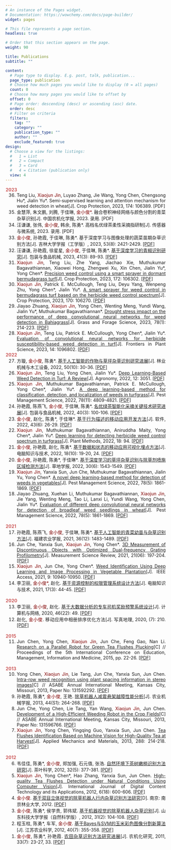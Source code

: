 ```yaml
---
# An instance of the Pages widget.
# Documentation: https://wowchemy.com/docs/page-builder/
widget: pages

# This file represents a page section.
headless: true

# Order that this section appears on the page.
weight: 90

title: Publications
subtitle: ""

content:
  # Page type to display. E.g. post, talk, publication...
  page_type: publication
  # Choose how much pages you would like to display (0 = all pages)
  count: 0
  # Choose how many pages you would like to offset by
  offset: 0
  # Page order: descending (desc) or ascending (asc) date.
  order: desc
  # Filter on criteria
  filters:
    tag: ""
    category: ""
    publication_type: ""
    author: ""
    exclude_featured: true
design:
  # Choose a view for the listings:
  #   1 = List
  #   2 = Compact
  #   3 = Card
  #   4 = Citation (publication only)
  view: 4
---
```


<div style="text-align: justify">
<ol reversed style="padding-inline-start: 36px">
<font color="#CD5C5C"><b style="margin-left: -35px">2023</b></font>
<li>Teng Liu, <font color="800000">Xiaojun Jin</font>, Luyao Zhang, Jie Wang, Yong Chen, Chengsong Hu*, Jialin Yu*. Semi-supervised learning and attention mechanism for weed detection in wheat[J]. Crop Protection, 2023, 174: 106389. [PDF]</li>
<li>金慧萍, 朱文鹏, 刘腾, 于佳琳, <font color="800000">金小俊*</font>. 融合卷积神经网络与颜色分割的青菜杂草识别[J]. 中国农机化学报, 2023. 录用. [PDF]</li>
<li >汪谦谦, 张伟, <font color="800000">金小俊</font>, 韩余, 陈勇*. 高档名优绿茶柔性采摘指研制[J]. 传感器与微系统, 2023. 录用. [PDF]</li>
<li><font color="800000">金小俊</font>, 孙艳霞, 于佳琳, 陈勇*. 基于深度学习与图像处理的蔬菜苗期杂草识别方法[J]. 吉林大学学报（工学版）, 2023, 53(8): 2421-2429. <a href="./archive/publication/基于深度学习与图像处理的蔬菜苗期杂草识别方法.pdf">[PDF]</a ></li>
<li >汪谦谦, 孙艳霞, 徐星星, <font color="800000">金小俊</font>, 于佳琳, 陈勇*. <a href="https://kns.cnki.net/kcms2/article/abstract?v=3uoqIhG8C44YLTlOAiTRKu87-SJxoEJutOehf2D0XouCH-lhM6pGz92FoSSt3hwWSRYa009-_rfEK7k02GzzkZGISgSg7fl2&uniplatform=NZKPT">基于深度学习的青椒识别研究</a >[J]. 包装与食品机械, 2023, 41(3): 89-93. <a href="./archive/publication/基于深度学习的青椒识别研究.pdf">[PDF]</a ></li>
<li><font color="800000">Xiaojun Jin</font>, Teng Liu, Zhe Yang, Jiachao Xie, Muthukumar Bagavathiannan, Xiaowei Hong, Zhengwei Xu, Xin Chen, Jialin Yu*, Yong Chen*. <a href="https://doi.org/10.1016/j.cropro.2023.106302">Precision weed control using a smart sprayer in dormant bermudagrass turf</a >[J]. Crop Protection, 2023, 172: 106302. <a href="./archive/publication/Precision weed control using a smart sprayer in dormant bermudagrass turf.pdf">[PDF]</a ></li>
<li><font color="800000">Xiaojun Jin</font>, Patrick E. McCullough, Teng Liu, Deyu Yang, Wenpeng Zhu, Yong Chen*, Jialin Yu*. <a href="https://doi.org/10.1016/j.cropro.2023.106270">A smart sprayer for weed control in bermudagrass turf based on the herbicide weed control spectrum</a >[J]. Crop Protection, 2023, 170: 106270. <a href="./archive/publication/A smart sprayer for weed control in bermudagrass turf based on the herbicide weed control spectrum.pdf">[PDF]</a ></li>
<li>Jiayao Zhuang, <font color="800000">Xiaojun Jin</font>, Yong Chen, Wenting Meng, Yundi Wang, Jialin Yu*, Muthukumar Bagavathiannan*. <a href="https://doi.org/10.1111/gfs.12583">Drought stress impact on the performance of deep convolutional neural networks for weed detection in Bahiagrass</a >[J]. Grass and Forage Science, 2023, 78(1): 214-223. <a href="./archive/publication/Drought stress impact on the performance of deep convolutional neural networks for weed detection in Bahiagrass.pdf">[PDF]</a ></li>
<li><font color="800000">Xiaojun Jin</font>, Teng Liu, Patrick E. McCullough, Yong Chen*, Jialin Yu*. <a href="https://doi.org/10.3389/fpls.2023.1096802">Evaluation of convolutional neural networks for herbicide susceptibility-based weed detection in turf</a >[J]. Frontiers in Plant Science, 2023, 14: 1096802. <a href="./archive/publication/Evaluation of convolutional neural networks for herbicide susceptibility-based weed detection in turf.pdf">[PDF]</a ></li>
<font color="#CD5C5C"><b style="margin-left: -35px">2022</b></font>
<li>方璇, <font color="800000">金小俊</font>, 陈勇*. <a href="https://doi.org/10.13279/j.cnki.fmwe.2022.0152">基于人工智能的作物与草坪杂草识别研究进展</a >[J]. 林业机械与木工设备, 2022, 50(10): 30-36. <a href="./archive/publication/基于人工智能的作物与草坪杂草识别研究进展.pdf">[PDF]</a ></li>
<li><font color="800000">Xiaojun Jin</font>, Teng Liu, Yong Chen, Jialin Yu*. <a href="https://doi.org/10.3390/agronomy12123051">Deep Learning-Based Weed Detection in Turf: A Review</a >[J]. Agronomy, 2022, 12: 3051. <a href="./archive/publication/Deep Learning-Based Weed Detection in Turf A Review.pdf">[PDF]</a ></li>
<li><font color="800000">Xiaojun Jin</font>, Muthukumar Bagavathiannan, Patrick E. McCullough, Yong Chen*, Jialin Yu*. <a href="https://doi.org/10.1002/ps.7102">A deep learning-based method for classification, detection, and localization of weeds in turfgrass</a >[J]. Pest Management Science, 2022, 78(11): 4809-4821. <a href="./archive/publication/A deep learning-based method for classification, detection, and localization of weeds in turfgrass.pdf">[PDF]</a ></li>
<li>孙艳霞, 陈燕飞, <font color="800000">金小俊</font>, 于佳琳, 陈勇*. <a href="https://kns.cnki.net/kcms/detail/detail.aspx?dbcode=CJFD&dbname=CJFDLAST2022&filename=BZSJ202203017&uniplatform=NZKPT&v=9VDRJy4GiL0Z1t3v8ivJmsLS-IFVLBhmI0j0gIhyxGc7RFbVhPHLAdsWp8nFsD5D">名优绿茶智能化采摘关键技术研究进展</a >[J]. 包装与食品机械, 2022, 40(3): 100-106. <a href="./archive/publication/名优绿茶智能化采摘关键技术研究进展.pdf">[PDF]</a ></li>
<li><font color="800000">金小俊</font>, 赵化, 陈勇*, 于佳琳*. <a href="https://kns.cnki.net/kcms/detail/detail.aspx?dbcode=CJFD&dbname=CJFDLAST2022&filename=RJZZ202206044&uniplatform=NZKPT&v=A1ichn5zc1-0CW4mW2la8wB7NVPitgUHn5MQyIp8E8qMmysXeKR-OYC3diJ0Yi1R">基于行为描述的移动应用开发方法</a >[J]. 软件, 2022, 43(6): 26-29. <a href="./archive/publication/基于行为描述的移动应用开发方法.pdf">[PDF]</a ></li>
<li><font color="800000">Xiaojun Jin</font>, Muthukumar Bagavathiannan, Aniruddha Maity, Yong Chen*, Jialin Yu*. <a href="https://doi.org/10.1186/s13007-022-00929-4">Deep learning for detecting herbicide weed control spectrum in turfgrass</a >[J]. Plant Methods, 2022, 18: 94. <a href="./archive/publication/Deep learning for detecting herbicide weed control spectrum in turfgrass.pdf">[PDF]</a ></li>
<li><font color="800000">金小俊</font>, 孙艳霞, 赵化, 陈勇*. <a href="https://doi.org/10.14004/j.cnki.ckt.2022.0803">基于数据和状态的移动应用可视化埋点方法</a >[J]. 电脑知识与技术, 2022, 18(10): 19-20, 24. <a href="./archive/publication/基于数据和状态的移动应用可视化埋点方法.pdf">[PDF]</a ></li>
<li><font color="800000">金小俊</font>, 孙艳霞, 陈勇*, 于佳琳*. <a href="https://kns.cnki.net/kcms/detail/detail.aspx?dbcode=CJFD&dbname=CJFDLAST2022&filename=CDXU202206027&uniplatform=NZKPT&v=xve8KgKxj-HrpcR2TtyYqdv8l3D27KmZTFbV6tRGzUUaizpJirSltFwcanZkOdIg">基于深度学习的草坪杂草识别与除草剂喷施区域检测方法</a >[J]. 草地学报, 2022, 30(6): 1543-1549. <a href="./archive/publication/基于深度学习的草坪杂草识别与除草剂喷施区域检测方法.pdf">[PDF]</a ></li>
<li><font color="800000">Xiaojun Jin</font>, Yanxia Sun, Jun Che, Muthukumar Bagavathiannan, Jialin Yu, Yong Chen*. <a href="https://doi.org/10.1002/ps.6804">A novel deep learning-based method for detection of weeds in vegetables</a >[J]. Pest Management Science, 2022, 78(5): 1861-1869. <a href="./archive/publication/A novel deep learning‐based method for detection of weeds in vegetables.pdf">[PDF]</a ></li>
<li>Jiayao Zhuang, Xuehan Li, Muthukumar Bagavathiannan, <font color="800000">Xiaojun Jin</font>, Jie Yang, Wenting Meng, Tao Li, Lanxi Li, Yundi Wang, Yong Chen, Jialin Yu*. <a href="https://doi.org/10.1002/ps.6656">Evaluation of different deep convolutional neural networks for detection of broadleaf weed seedlings in wheat</a >[J]. Pest Management Science, 2022, 78(5): 1861-1869. <a href="./archive/publication/Evaluation of different deep convolutional neural networks for detection of broadleaf weed seedlings in wheat.pdf">[PDF]</a ></li>
<br />
<font color="#CD5C5C"><b style="margin-left: -35px">2021</b></font>
<li>孙艳霞, 陈燕飞, <font color="800000">金小俊</font>, 于佳琳, 陈勇*. <a href="https://doi.org/10.19303/j.issn.1008-0384.2021.12.013">基于人工智能的青菜幼苗与杂草识别方法</a >[J]. 福建农业学报, 2021, 36(12): 1483-1489. <a href="./archive/publication/基于人工智能的青菜幼苗与杂草识别方法.pdf">[PDF]</a ></li>
<li>Jun Che, Yanxia Sun, <font color="800000">Xiaojun Jin</font>, Yong Chen*. <a href="https://doi.org/10.2478/msr-2021-0027">3D Measurement of Discontinuous Objects with Optimized Dual-frequency Grating Profilometry</a >[J]. Measurement Science Review, 2021, 21(06): 197-204. <a href="./archive/publication/3D Measurement of Discontinuous Objects with Optimized Dual-frequency Grating Profilometry.pdf">[PDF]</a ></li>
<li><font color="800000">Xiaojun Jin</font>, Jun Che, Yong Chen*. <a href="https://doi.org/10.1109/ACCESS.2021.3050296">Weed Identification Using Deep Learning and Image Processing in Vegetable Plantation</a >[J]. IEEE Access, 2021, 9: 10940-10950. <a href="./archive/publication/Weed Identification Using Deep Learning and Image Processing in Vegetable Plantation.pdf">[PDF]</a ></li>
<li>李卫丽, <font color="800000">金小俊*</font>, 赵化. <a href="https://doi.org/10.14004/j.cnki.ckt.2021.0116">基于资源控制的权限管理系统设计方法</a >[J]. 电脑知识与技术, 2021, 17(3): 44-45. <a href="./archive/publication/基于资源控制的权限管理系统设计方法.pdf">[PDF]</a ></li>
<br />
<font color="#CD5C5C"><b style="margin-left: -35px">2020</b></font>
<li>李卫丽, <font color="800000">金小俊</font>, 赵化. <a href="https://kns.cnki.net/kcms/detail/detail.aspx?dbcode=CJFD&dbname=CJFDLAST2021&filename=JSYW202022047&uniplatform=NZKPT&v=hB9j2Fcqf1eNlceKfyCE4pWnstU4IUYn2YSgZ-lEKdJVQkJzWgG6UgdKfy1AXuEf">基于大数据分析的专车司机奖励预警系统设计</a >[J]. 计算机与网络, 2020,  46(22): 49. <a href="./archive/publication/基于大数据分析的专车司机奖励预警系统设计.pdf">[PDF]</a ></li>
<li>赵化, <font color="800000">金小俊</font>. 移动应用中相册排序优化方法[J]. 写真地理, 2020, (7): 210. <a href="./archive/publication/移动应用中相册排序优化方法.pdf">[PDF]</a ></li>
<br />
<font color="#CD5C5C"><b style="margin-left: -35px">2015</b></font>
<li>Jun Chen, Yong Chen, <font color="800000">Xiaojun Jin</font>, Jun Che, Feng Gao, Nan Li. <a href="https://doi.org/10.2991/emim-15.2015.5">Research on a Parallel Robot for Green Tea Flushes Plucking</a >[C] // Proceedings of the 5th International Conference on Education, Management, Information and Medicine, 2015, pp. 22-26. <a href="./archive/publication/Research on a Parallel Robot for Green Tea Flushes Plucking.pdf">[PDF]</a ></li>
<br />
<font color="#CD5C5C"><b style="margin-left: -35px">2013</b></font>
<li>Yong Chen, <font color="800000">Xiaojun Jin</font>, Lie Tang, Jun Che, Yanxia Sun, Jun Chen. <a href="https://doi.org/10.13031/aim.20131592292">Intra-row weed recognition using plant spacing information in stereo images</a >[C] // ASABE Annual International Meeting, Kansas City, Missouri, 2013, Paper No: 131592292. <a href="./archive/publication/Intra-row weed recognition using plant spacing information in stereo images.pdf">[PDF]</a ></li>
<li>孙艳霞, 陈勇*, <font color="800000">金小俊</font>, 王艳. <a href="https://kns.cnki.net/kcms/detail/detail.aspx?dbcode=CJFQ&dbname=CJFD2013&filename=NYJX2013S1048&v=MDU0NTBacEZ5L2tWcnZBS3pUQmRyRzRIOUt2cm85QmJJUjhlWDFMdXhZUzdEaDFUM3FUcldNMUZyQ1VSN2llWnU=">除草机器人减震悬架越障性能分析</a >[J]. 农业机械学报, 2013, 44(S1): 264-268. <a href="./archive/publication/除草机器人减震悬架越障性能分析.pdf">[PDF]</a ></li>
<li>Jun Che, Yong Chen, Lie Tang, Yan Wang, <font color="800000">Xiaojun Jin</font>, Jun Chen. <a href="https://doi.org/10.13031/aim.20131596766">Development of a High-Efficient Weeding Robot in the Crop Fields</a >[C] // ASABE Annual International Meeting, Kansas City, Missouri, 2013, Paper No: 131596766. <a href="./archive/publication/Development of a High-Efficient Weeding Robot in the Crop Fields.pdf">[PDF]</a ></li>
<li><font color="800000">Xiaojun Jin</font>, Yong Chen, Yingqing Guo, Yanxia Sun, Jun Chen. <a href="https://doi.org/10.4028/www.scientific.net/AMM.288.214">Tea Flushes Identification Based on Machine Vision for High-Quality Tea at Harvest</a >[J]. Applied Mechanics and Materials, 2013, 288: 214-218. <a href="./archive/publication/Tea Flushes Identification Based on Machine Vision for High-quality Tea at Harvest.pdf">[PDF]</a ></li>
<br />
<font color="#CD5C5C"><b style="margin-left: -35px">2012</b></font>
<li>韦佳佳, 陈勇*, <font color="800000">金小俊</font>, 郑加强, 石元值, 张浩. <a href="https://doi.org/10.13305/j.cnki.jts.2012.05.004">自然环境下茶树嫩梢识别方法研究</a >[J]. 茶叶科学, 2012, 32(5): 377-381. <a href="./archive/publication/自然环境下茶树嫩梢识别方法研究.pdf">[PDF]</a ></li>
<li><font color="800000">Xiaojun Jin</font>, Yong Chen*, Hao Zhang, Yanxia Sun, Jun Chen. <a href="https://www.scilit.net/article/bd21136268005975dec1375d03af3bff">High-quality Tea Flushes Detection under Natural Conditions Using Computer Vision</a >[J]. International Journal of Digital Content Technology and its Applications, 2012, 6(18): 600-606. <a href="./archive/publication/High-quality Tea Flushes Detection under Natural Conditions Using Computer Vision.pdf">[PDF]</a ></li>
<li><font color="800000">金小俊</font>. <a href="https://kns.cnki.net/kcms/detail/detail.aspx?dbcode=CMFD&dbname=CMFD2012&filename=1012033612.nh&uniplatform=NZKPT&v=UR31f2BvZwsdLRGt9U-iI8vZC4FMa70ajChS_-EUUuYcDfSxZQp342FvK3lpLvCA">基于双目立体视觉的除草机器人行内杂草识别方法研究</a >[D]. 南京: 南京林业大学, 2012. <a href="./archive/publication/基于双目立体视觉的除草机器人行内杂草识别方法研究.pdf">[PDF]</a ></li>
<li><font color="800000">金小俊</font>, 陈勇*, 侯学贵, 郭伟斌. <a href="https://doi.org/10.16452/j.cnki.sdkjzk.2012.02.016">基于机器视觉的除草机器人杂草识别</a >[J]. 山东科技大学学报（自然科学版）, 2012, 31(2): 104-108. <a href="./archive/publication/基于机器视觉的除草机器人杂草识别.pdf">[PDF]</a ></li>
<li>程玉柱, 陈勇*, 车军, <font color="800000">金小俊</font>. <a href="https://doi.org/10.15889/j.issn.1002-1302.2012.07.058">基于Bayes与SVM的玉米彩色图像分割新算法</a >[J]. 江苏农业科学, 2012, 40(7): 355-358. <a href="./archive/publication/基于Bayes与SVM的玉米彩色图像分割新算法.pdf">[PDF]</a ></li>
<li><font color="800000">金小俊</font>, 陈勇*, 孙艳霞. <a href="https://doi.org/10.13427/j.cnki.njyi.2011.07.011">农田杂草识别方法研究进展</a >[J]. 农机化研究, 2011, 33(7): 23-27, 33. <a href="./archive/publication/农田杂草识别方法研究进展.pdf">[PDF]</a ></li>
</ol>
</div>
